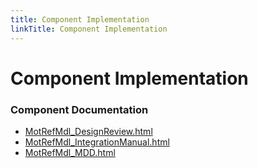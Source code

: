 ```yaml
---
title: Component Implementation
linkTitle: Component Implementation
---
```


# Component Implementation
### Component Documentation

- [MotRefMdl_DesignReview.html](doc/MotRefMdl_DesignReview.html)
- [MotRefMdl_IntegrationManual.html](doc/MotRefMdl_IntegrationManual.html)
- [MotRefMdl_MDD.html](doc/MotRefMdl_MDD.html)

